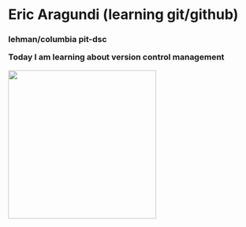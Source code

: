 <h1>Eric Aragundi (learning git/github)</h1>
<h3>lehman/columbia pit-dsc</h13>
<p> Today I am learning about version control management</p>
<img src="./blow-mind-mind-blown.gif" width="300" height="300"/>
